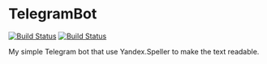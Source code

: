 # TelegramBot
[![Build Status](https://travis-ci.com/Folkmancer/TelegramBot.svg?branch=master)](https://travis-ci.com/Folkmancer/TelegramBot) 
[![Build Status](https://travis-ci.com/Folkmancer/TelegramBot.svg?branch=develop)](https://travis-ci.com/Folkmancer/TelegramBot)

My simple Telegram bot that use Yandex.Speller to make the text readable.
